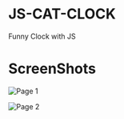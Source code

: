 # JS-CAT-CLOCK
Funny Clock with JS

# ScreenShots

![Page 1](https://user-images.githubusercontent.com/35429211/59956201-2dbb6200-948f-11e9-9363-468d0bad3a00.png)

![Page 2](https://user-images.githubusercontent.com/35429211/59956207-3449d980-948f-11e9-8a95-9fcc3874ff92.png)
